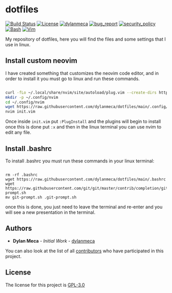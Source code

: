 # dotfiles
[![Build Status](https://img.shields.io/github/stars/dylanmeca/dotfiles.svg)](https://github.com/dylanmeca/dotfiles)
[![License](https://img.shields.io/github/license/dylanmeca/dotfiles.svg)](https://github.com/dylanmeca/dotfiles/blob/master/LICENSE)
[![dylanmeca](https://img.shields.io/badge/author-dylanmeca-green.svg)](https://github.com/dylanmeca)
[![bug_report](https://img.shields.io/badge/bug-report-red.svg)](https://github.com/dylanmeca/dotfiles/blob/master/.github/ISSUE_TEMPLATE/bug_report.md)
[![security_policy](https://img.shields.io/badge/security-policy-cyan.svg)](https://github.com/dylanmeca/dotfiles/blob/master/SECURITY.md)
[![Bash](https://img.shields.io/badge/language-Bash-blue.svg)](https://www.gnu.org/software/bash/)
[![Vim](https://img.shields.io/badge/language-Vim-green.svg)](https://www.vim.org)

My repository of dotfiles, here you will find the files and some settings that I use in linux.

## Install custom neovim

I have created something that customizes the neovim code editor, and in order to install it you must go to linux and run these commands.

```bash

curl -fLo ~/.local/share/nvim/site/autoload/plug.vim --create-dirs https://raw.githubusercontent.com/junegunn/vim-plug/master/plug.vim
mkdir -p ~/.config/nvim
cd ~/.config/nvim
wget https://raw.githubusercontent.com/dylanmeca/dotfiles/main/.config/nvim/init.vim
nvim init.vim

```

Once inside ``` init.vim ``` put ``` :PlugInstall ``` and the plugins will begin to install once this is done put ``` :x ``` and then in the linux terminal you can use nvim to edit any file.

## Install .bashrc

To install .bashrc you must run these commands in your linux terminal:

```shell

rm -rf .bashrc
wget https://raw.githubusercontent.com/dylanmeca/dotfiles/main/.bashrc
wget https://raw.githubusercontent.com/git/git/master/contrib/completion/git-prompt.sh
mv git-prompt.sh .git-prompt.sh

```

once this is done, you just need to leave the terminal and re-enter and you will see a new presentation in the terminal.


## Authors

* **Dylan Meca** - *Initial Work* - [dylanmeca](https://github.com/dylanmeca)

You can also look at the list of all [contributors](https://github.com/dylanmeca/dotfiles/contributors) who have participated in this project.

## License

The license for this project is [GPL-3.0](https://github.com/dylanmeca/dotfiles/blob/main/LICENSE)

